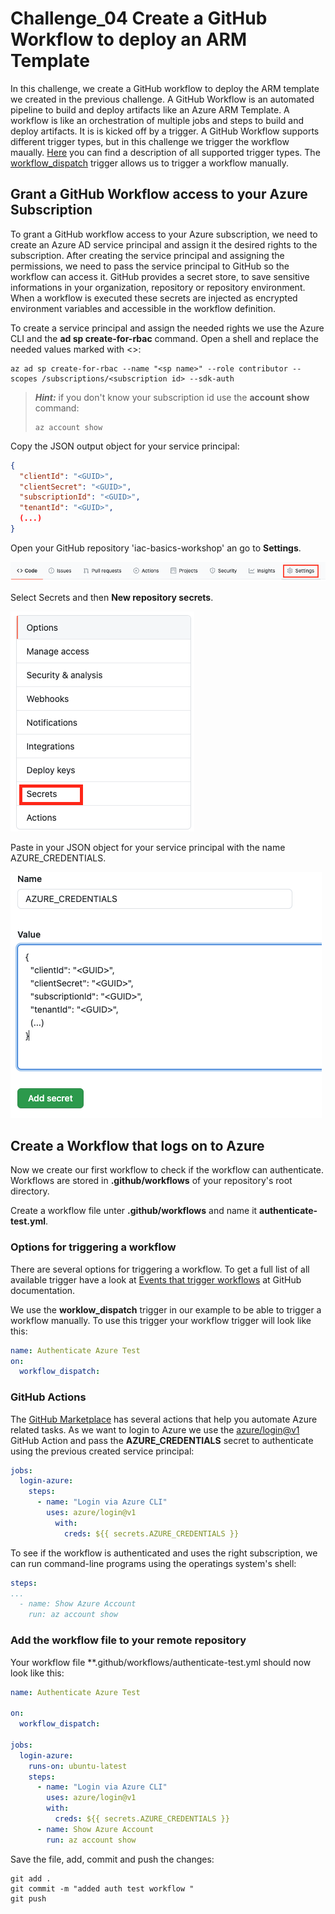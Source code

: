 # Challenge_04 Create a GitHub Workflow to deploy an ARM Template

In this challenge, we create a GitHub workflow to deploy the ARM template we created in the previous challenge.
A GitHub Workflow is an automated pipeline to build and deploy artifacts like an Azure ARM Template. A workflow is like an orchestration of multiple jobs and steps to build and deploy artifacts. It is is kicked off by a trigger. A GitHub Workflow supports different trigger types, but in this challenge we trigger the workflow maually.
[Here](https://docs.github.com/en/actions/reference/events-that-trigger-workflows) you can find a description of all supported trigger types.
The [workflow_dispatch](https://docs.github.com/en/actions/reference/events-that-trigger-workflows#workflow_dispatch) trigger allows us to trigger a workflow manually.


## Grant a GitHub Workflow access to your Azure Subscription

To grant a GitHub workflow access to your Azure subscription, we need to create an Azure AD service principal and assign it the desired rights to the subscription. After creating the service principal and assigning the permissions, we need to pass the service principal to GitHub so the workflow can access it. GitHub provides a secret store, to save sensitive informations in your organization, repository or repository environment. When a workflow is executed these secrets are injected as encrypted environment variables and accessible in the workflow definition.

To create a service principal and assign the needed rights we use the Azure CLI and the **ad sp create-for-rbac** command. Open a shell and replace the needed values marked with <>:

```Shell
az ad sp create-for-rbac --name "<sp name>" --role contributor --scopes /subscriptions/<subscription id> --sdk-auth  
```

> **_Hint:_** if you don't know your subscription id use the **account show** command:
> ```
> az account show
> ```

Copy the JSON output object for your service principal:

```JSON
{
  "clientId": "<GUID>",
  "clientSecret": "<GUID>",
  "subscriptionId": "<GUID>",
  "tenantId": "<GUID>",
  (...)
}
```

Open your GitHub repository 'iac-basics-workshop' an go to **Settings**.

![repo settings](./images/github-repo-settings.png)


Select Secrets and then **New repository secrets**.

![select secrets](./images/select-secrets.png)


Paste in your JSON object for your service principal with the name AZURE_CREDENTIALS.

![az creds](./images/azure-credentials.png)


## Create a Workflow that logs on to Azure

Now we create our first workflow to check if the workflow can authenticate.
Workflows are stored in **.github/workflows** of your repository's root directory.

Create a workflow file unter **.github/workflows** and name it **authenticate-test.yml**.

### Options for triggering a workflow 

There are several options for triggering a workflow. To get a full list of all available trigger have a look at [Events that trigger workflows](https://docs.github.com/en/actions/reference/events-that-trigger-workflows) at GitHub documentation.

We use the **worklow_dispatch** trigger in our example to be able to trigger a workflow manually. To use this trigger your workflow trigger will look like this:

```yaml
name: Authenticate Azure Test
on:
  workflow_dispatch:
```

### GitHub Actions

The [GitHub Marketplace](https://github.com/marketplace?type=actions&query=azure) has several actions that help you automate Azure related tasks.
As we want to login to Azure we use the [azure/login@v1](https://github.com/Azure/login) GitHub Action and pass the **AZURE_CREDENTIALS** secret to authenticate using the previous created service principal:

``` yaml
jobs:
  login-azure:
    steps:
      - name: "Login via Azure CLI"
        uses: azure/login@v1
          with:
            creds: ${{ secrets.AZURE_CREDENTIALS }}
```

To see if the workflow is authenticated and uses the right subscription, we can run command-line programs using the operatings system's shell:

```yaml
steps:
...
  - name: Show Azure Account
    run: az account show
```

### Add the workflow file to your remote repository

Your workflow file **.github/workflows/authenticate-test.yml should now look like this:

```yaml
name: Authenticate Azure Test

on:
  workflow_dispatch:

jobs:
  login-azure:
    runs-on: ubuntu-latest
    steps:
      - name: "Login via Azure CLI"
        uses: azure/login@v1
        with:
          creds: ${{ secrets.AZURE_CREDENTIALS }}
      - name: Show Azure Account
        run: az account show
```

Save the file, add, commit and push the changes:

```Shell
git add .
git commit -m "added auth test workflow "
git push
```



